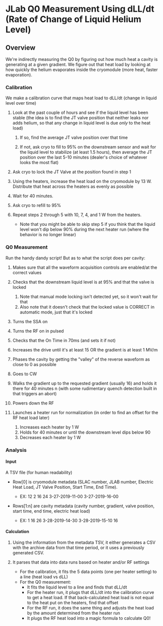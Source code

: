 # JLab Q0 Measurement Using dLL/dt (Rate of Change of Liquid Helium Level) #

## Overview ##
We're indirectly measuring the Q0 by figuring out how much heat a cavity is
generating at a given gradient. We figure out that heat load by looking at how
quickly the helium evaporates inside the cryomodule (more heat, faster 
evaporation).

### Calibration ###
We make a calibration curve that maps heat load to dLL/dt (change in liquid
level over time)
  
1) Look at the past couple of hours and see if the liquid level has been
stable (the idea is to find the JT valve position that neither leaks nor adds
helium, so that any change in liquid level is due *only* to the heat load)

    1) If so, find the average JT valve position over that time
    
    2) If not, ask cryo to fill to 95% on the downstream sensor and wait for the
    liquid level to stabilize (at least 1.5 hours), then average the JT position
    over the last 5-10 minutes (dealer's choice of whatever looks the most flat)
 
2) Ask cryo to lock the JT Valve at the position found in step 1

3) Using the heaters, increase the heat load on the cryomodule by 13 W.
Distribute that heat across the heaters as evenly as possible

4) Wait for 40 minutes.

5) Ask cryo to refill to 95%

6) Repeat steps 2 through 5 with 10, 7, 4, and 1 W from the heaters.
    - Note that you might be able to skip step 5 if you think that the liquid
    level won't dip below 90% during the next heater run (where the behavior is
    no longer linear)
    
### Q0 Measurement ###
Run the handy dandy script! But as to what the script does per cavity:

1) Makes sure that all the waveform acquisition controls are enabled/at the
correct values

2) Checks that the downstream liquid level is at 95% and that the valve is
locked
    1) Note that manual mode locking isn't detected yet, so it won't wait for
    that
    2) Also note that it doesn't check that the locked value is CORRECT in 
    automatic mode, just that it's locked
    
3) Turns the SSA on

4) Turns the RF on in pulsed

5) Checks that the On Time in 70ms (and sets it if not)

6) Increases the drive until it's at least 15 OR the gradient is at least 1 MV/m

7) Phases the cavity by getting the "valley" of the reverse waveform as close
to 0 as possible 

8) Goes to CW

9) Walks the gradient up to the requested gradient (usually 16) and holds it
there for 40 minutes n (with some rudimentary quench detection built in that 
triggers an abort)

10) Powers down the RF

11) Launches a heater run for normalization (in order to find an offset for the 
RF heat load later)
    1) Increases each heater by 1 W
    2) Holds for 40 minutes or until the downstream level dips below 90
    3) Decreases each heater by 1 W
    
### Analysis ###

#### Input ####

A TSV file (for human readability)
- Row[0] is cryomodule metadata (SLAC number, JLAB number, Electric
 Heat Load, JT Valve Position, Start Time, End Time).
    - EX: 12	2	16	24	3-27-2019-11-00	3-27-2019-16-00

- Rows[1:n] are cavity metadata (cavity number, gradient, valve position, start
time, end time, electric heat load)
    - EX: 1	16	26	3-28-2019-14-30	3-28-2019-15-10 16

#### Calculation ####
1) Using the information from the metadata TSV, it either generates a CSV with
the archive data from that time period, or it uses a previously 
generated CSV.

2) It parses that data into data runs based on heater and/or RF settings

    - For the calibration, it fits the 5 data points (one per heater setting) 
    to a line (heat load vs dLL)
    - For the Q0 measurement:
        - It fits the liquid level to a line and finds that dLL/dt
        - For the heater run, it plugs that dLL/dt into the calibration curve to
        get a heat load. If that back-calculated heat load is not equal to the 
        heat put on the heaters, find that offset
        - For the RF run, it does the same thing and adjusts the heat load by 
        the amount determined from the heater run
        - It plugs the RF heat load into a magic formula to calculate Q0!